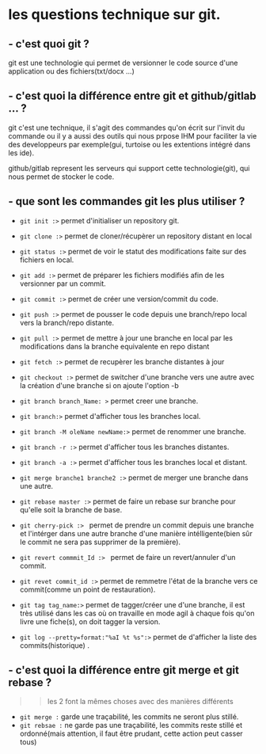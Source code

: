# les questions technique sur git.

## - c'est quoi git ?
git est une technologie qui permet de versionner le code source d'une application ou des fichiers(txt/docx ...)

## - c'est quoi la différence entre git et github/gitlab ... ?
git c'est une technique, il s'agit des commandes qu'on écrit sur l'invit du commande ou il y a aussi des outils qui nous prpose IHM pour faciliter la vie des developpeurs par exemple(gui, turtoise ou les extentions intégré dans les ide).

github/gitlab represent les serveurs qui support cette technologie(git), qui nous permet de stocker le code.

## - que sont les commandes git les plus utiliser ?
* `git init :>` permet d'initialiser un repository git.
* `git clone :>` permet de cloner/récupèrer un repository distant en local
* `git status :>`  permet de voir le statut des modifications faite sur des fichiers en local.
* `git add :>` permet de préparer les fichiers modifiés afin de les versionner par un commit.
* `git commit :>` permet de créer une version/commit du code.
* `git push :>` permet de pousser le code depuis une branch/repo local vers la branch/repo distante.
* `git pull :>`  permet de mettre à jour une branche en local par les modifications dans la branche equivalente en repo distant
* `git fetch :>`  permet de recupèrer les branche distantes à jour

* `git checkout :>` permet de switcher d'une branche vers une autre avec la création d'une branche si on ajoute l'option -b
* `git branch branch_Name: >` permet creer une branche.
* `git branch:>` permet d'afficher tous les branches local.
* `git branch -M oleName newName:>` permet de renommer une branche.
* `git branch -r :>` permet d'afficher tous les branches distantes.
* `git branch -a :>` permet d'afficher tous les branches local et distant.
* `git merge branche1 branche2 :>` permet de merger une branche dans une autre.
* `git rebase master :>` permet de faire un rebase sur branche pour qu'elle soit la branche de base.
* `git cherry-pick :> ` permet de prendre un commit depuis une branche et l'intérger dans une autre branche d'une manière intélligente(bien sûr le commit ne sera pas supprimer de la première).
* `git revert commmit_Id :> ` permet de faire un revert/annuler d'un commit.
* `git revet commit_id :>` permet de remmetre l'état de la branche vers ce commit(comme un point de restauration).
* `git tag tag_name:>` permet de tagger/créer une d'une branche, il est très utilisé dans les cas où on travaille en mode agil à chaque fois qu'on livre une fiche(s), on doit tagger la version.
* `git log --pretty=format:"%aI %t %s":>` permet de d'afficher la liste des commits(historique) .


## - c'est quoi la différence entre git merge et git rebase ?
>> les 2 font la mêmes choses avec des manières différents
* `git merge :` garde une traçabilité, les commits ne seront plus stillé.
* `git rebsae :` ne garde pas une traçabilité, les commits reste stillé et ordonné(mais attention, il faut être prudant, cette action peut casser tous)



